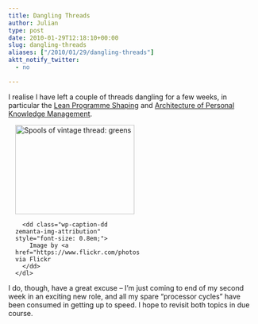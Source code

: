 ```yaml
---
title: Dangling Threads
author: Julian
type: post
date: 2010-01-29T12:18:10+00:00
slug: dangling-threads 
aliases: ["/2010/01/29/dangling-threads"]
aktt_notify_twitter:
  - no

---
```

I realise I have left a couple of threads dangling for a few weeks, in particular the [Lean Programme Shaping][1] and [Architecture of Personal Knowledge Management][2].

<div class="zemanta-img zemanta-action-dragged" style="display: block; width: 250px; margin: 1em;">
  <div>
    <dl class="wp-caption alignright" style="width: 250px;">
      <dt class="wp-caption-dt">
        <a href="https://www.flickr.com/photos/31794493@N00/2300070424"><img title="Spools of vintage thread: greens" src="https://farm3.static.flickr.com/2390/2300070424_957927e718_m.jpg" alt="Spools of vintage thread: greens" width="240" height="180" /></a>
      </dt>
      
      <dd class="wp-caption-dd zemanta-img-attribution" style="font-size: 0.8em;">
        Image by <a href="https://www.flickr.com/photos/31794493@N00/2300070424">litlnemo</a> via Flickr
      </dd>
    </dl>
  </div>
</div>

I do, though, have a great excuse &#8211; I&#8217;m just coming to end of my second week in an exciting new role, and all my spare &#8220;processor cycles&#8221; have been consumed in getting up to speed. I hope to revisit both topics in due course.

<div class="zemanta-pixie" style="margin-top: 10px; height: 15px;">
  <img class="zemanta-pixie-img" style="border: none; float: right;" src="https://img.zemanta.com/pixy.gif?x-id=acae22ec-b843-46b3-9af8-371c9a63e0cc" alt="" /><span class="zem-script more-info pretty-attribution"></span>
</div>

 [1]: https://www.synesthesia.co.uk/blog/archives/2009/11/19/lean-programme-shaping-amplifying-learning/
 [2]: https://www.synesthesia.co.uk/blog/archives/2009/11/27/the-architecture-of-personal-knowledge-management-1/
